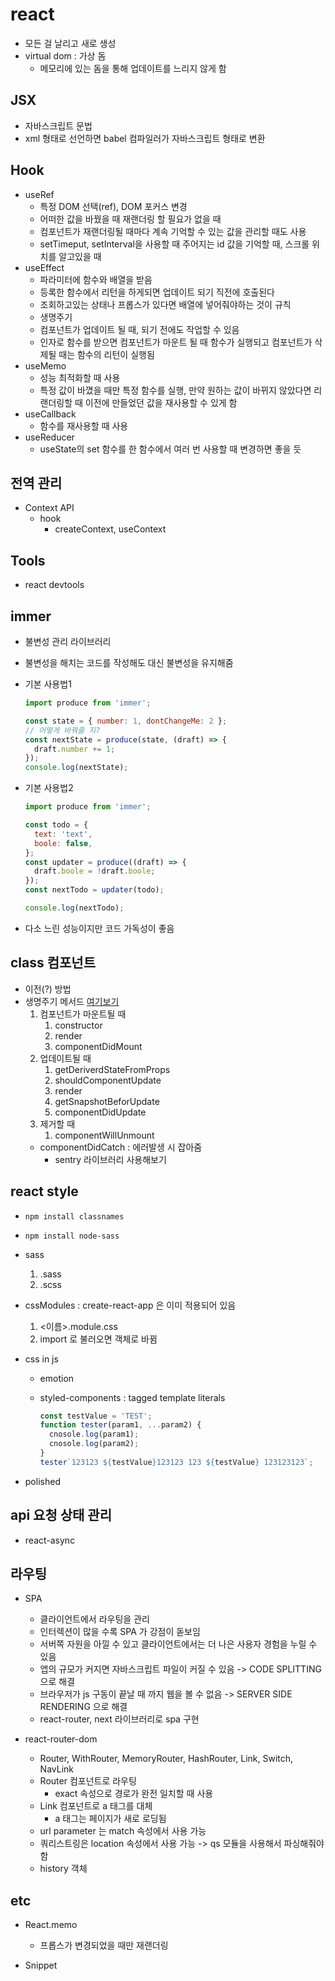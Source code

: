 # react

- 모든 걸 날리고 새로 생성
- virtual dom : 가상 돔
  - 메모리에 있는 돔을 통해 업데이트를 느리지 않게 함

## JSX

- 자바스크립트 문법
- xml 형태로 선언하면 babel 컴파일러가 자바스크립트 형태로 변환

## Hook

- useRef
  - 특정 DOM 선택(ref), DOM 포커스 변경
  - 어떠한 값을 바꿨을 때 재랜더링 할 필요가 없을 때
  - 컴포넌트가 재랜더링될 때마다 계속 기억할 수 있는 값을 관리할 때도 사용
  - setTimeput, setInterval을 사용할 때 주어지는 id 값을 기억할 때, 스크롤 위치를 알고있을 때
- useEffect
  - 파라미터에 함수와 배열을 받음
  - 등록한 함수에서 리턴을 하게되면 업데이트 되기 직전에 호출된다
  - 조회하고있는 상태나 프롭스가 있다면 배열에 넣어줘야하는 것이 규칙
  - 생명주기
  - 컴포넌트가 업데이트 될 때, 되기 전에도 작업할 수 있음
  - 인자로 함수를 받으면 컴포넌트가 마운트 될 때 함수가 실행되고 컴포넌트가 삭제될 때는 함수의 리턴이 실행됨
- useMemo
  - 성능 최적화할 때 사용
  - 특정 값이 바꼈을 때만 특정 함수를 실행, 만약 원하는 값이 바뀌지 않았다면 리랜더링할 때 이전에 만들었던 값을 재사용할 수 있게 함
- useCallback
  - 함수를 재사용할 때 사용
- useReducer
  - useState의 set 함수를 한 함수에서 여러 번 사용할 때 변경하면 좋을 듯

## 전역 관리

- Context API
  - hook
    - createContext, useContext

## Tools

- react devtools

## immer

- 불변성 관리 라이브러리
- 불변성을 해치는 코드를 작성해도 대신 불변성을 유지해줌
- 기본 사용법1

  ```javascript
  import produce from 'immer';

  const state = { number: 1, dontChangeMe: 2 };
  // 어떻게 바꿔줄 지?
  const nextState = produce(state, (draft) => {
    draft.number += 1;
  });
  console.log(nextState);
  ```

- 기본 사용법2

  ```javascript
  import produce from 'immer';

  const todo = {
    text: 'text',
    boole: false,
  };
  const updater = produce((draft) => {
    draft.boole = !draft.boole;
  });
  const nextTodo = updater(todo);

  console.log(nextTodo);
  ```

- 다소 느린 성능이지만 코드 가독성이 좋음

## class 컴포넌트

- 이전(?) 방법
- 생명주기 메서드
  [여기보기](https://projects.wojtekmaj.pl/react-lifecycle-methods-diagram/)
  1. 컴포넌트가 마운트될 때
     1. constructor
     2. render
     3. componentDidMount
  2. 업데이트될 때
     1. getDeriverdStateFromProps
     2. shouldComponentUpdate
     3. render
     4. getSnapshotBeforUpdate
     5. componentDidUpdate
  3. 제거할 때
     1. componentWillUnmount
  - componentDidCatch : 에러발생 시 잡아줌
    - sentry 라이브러리 사용해보기

## react style

- `npm install classnames`
- `npm install node-sass`
- sass
  1. .sass
  2. .scss
- cssModules : create-react-app 은 이미 적용되어 있음
  1. <이름>.module.css
  2. import 로 불러오면 객체로 바뀜
- css in js

  - emotion
  - styled-components : tagged template literals

    ```javascript
    const testValue = 'TEST';
    function tester(param1, ...param2) {
      cnosole.log(param1);
      cnosole.log(param2);
    }
    tester`123123 ${testValue}123123 123 ${testValue} 123123123`;
    ```

- polished

## api 요청 상태 관리

- react-async

## 라우팅

- SPA
  - 클라이언트에서 라우팅을 관리
  - 인터렉션이 많을 수록 SPA 가 강점이 돋보임
  - 서버쪽 자원을 아낄 수 있고 클라이언트에서는 더 나은 사용자 경험을 누릴 수 있음
  - 앱의 규모가 커지면 자바스크립트 파일이 커질 수 있음 -> CODE SPLITTING 으로 해결
  - 브라우저가 js 구동이 끝날 때 까지 웹을 볼 수 없음 -> SERVER SIDE RENDERING 으로 해결
  - react-router, next 라이브러리로 spa 구현
- react-router-dom

  - Router, WithRouter, MemoryRouter, HashRouter, Link, Switch, NavLink
  - Router 컴포넌트로 라우팅
    - exact 속성으로 경로가 완전 일치할 때 사용
  - Link 컴포넌트로 a 태그를 대체
    - a 태그는 페이지가 새로 로딩됨
  - url parameter 는 match 속성에서 사용 가능
  - 쿼리스트링은 location 속성에서 사용 가능 -> qs 모듈을 사용해서 파싱해줘야함
  - history 객체

## etc

- React.memo

  - 프롭스가 변경되었을 때만 재랜더링

- Snippet
